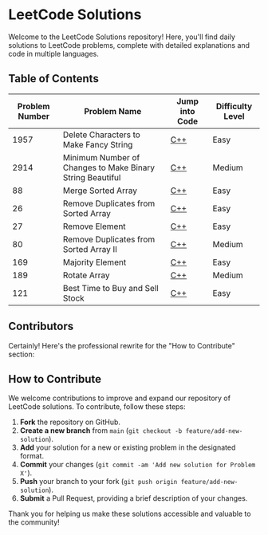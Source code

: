 # LeetCode Solutions

Welcome to the LeetCode Solutions repository! Here, you'll find daily solutions to LeetCode problems, complete with detailed explanations and code in multiple languages.

## Table of Contents

| Problem Number | Problem Name                                           | Jump into Code                                                   | Difficulty Level |
|----------------|--------------------------------------------------------|------------------------------------------------------------------|------------------|
| 1957           | Delete Characters to Make Fancy String                 | [C++](https://leetcode.com/submissions/detail/1439698548/)      | Easy             | 
| 2914           | Minimum Number of Changes to Make Binary String Beautiful | [C++](https://github.com/suma-iya/leetcode/blob/main/2914.%20Minimum%20Number%20of%20Changes%20to%20Make%20Binary%20String%20Beautiful.cpp) | Medium           |
| 88             | Merge Sorted Array                                     | [C++](https://github.com/suma-iya/leetcode/blob/main/88.%20Merge%20Sorted%20Array) | Easy             |
| 26             | Remove Duplicates from Sorted Array                    | [C++](https://github.com/suma-iya/leetcode/blob/main/Code%20Testcase%20Test%20Result%20Test%20Result%2026.%20Remove%20Duplicates%20from%20Sorted%20Array) | Easy             |
| 27             | Remove Element                                         | [C++](https://github.com/suma-iya/leetcode/blob/main/Remove%20Element) | Easy             |
| 80             | Remove Duplicates from Sorted Array II                 | [C++](https://github.com/suma-iya/leetcode/blob/main/80.%20Remove%20Duplicates%20from%20Sorted%20Array%20II) | Medium           |
| 169             | Majority Element| [C++](https://github.com/suma-iya/leetcode/blob/main/Remove%20Element) | Easy             |
| 189             |Rotate Array| [C++](https://github.com/suma-iya/leetcode/blob/main/189.%20Rotate%20Array) | Medium             |
| 121             |Best Time to Buy and Sell Stock| [C++](https://github.com/suma-iya/leetcode/blob/main/121.%20Best%20Time%20to%20Buy%20and%20Sell%20Stock) | Easy             |


## Contributors

<!-- - John Doe [@johndoe](https://github.com/johndoe)
- Jane Smith [@janesmith](https://github.com/janesmith) -->

Certainly! Here's the professional rewrite for the "How to Contribute" section:

## How to Contribute

We welcome contributions to improve and expand our repository of LeetCode solutions. To contribute, follow these steps:

1. **Fork** the repository on GitHub.
2. **Create a new branch** from `main` (`git checkout -b feature/add-new-solution`).
3. **Add** your solution for a new or existing problem in the designated format.
4. **Commit** your changes (`git commit -am 'Add new solution for Problem X'`).
5. **Push** your branch to your fork (`git push origin feature/add-new-solution`).
6. **Submit** a Pull Request, providing a brief description of your changes.

Thank you for helping us make these solutions accessible and valuable to the community!
